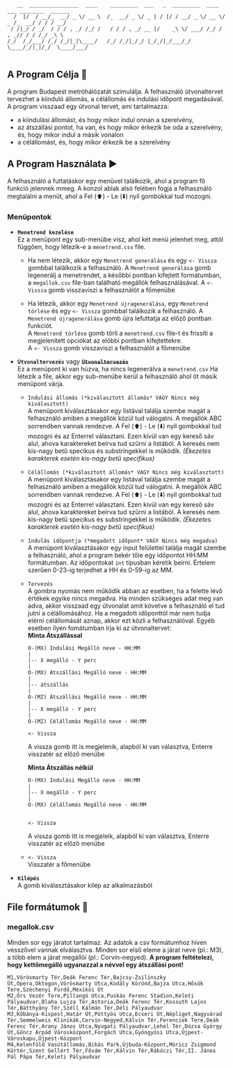 ```text
   __  ________________  ____    _________  ___   _  _________  ____  ___ ________  ______
  /  |/  / __/_  __/ _ \/ __ \  /_  __/ _ \/ _ | / |/ / __/ _ \/ __ \/ _ /_  __/ / / / __/
 / /|_/ / _/  / / / , _/ /_/ /   / / / , _/ __ |/    _\ \/ ___/ /_/ / , _// / / /_/ _\ \  
/_/  /_/___/ /_/ /_/|_|\____/   /_/ /_/|_/_/ |_/_/|_/___/_/   \____/_/|_|/_/  \____/___/  
                                                                                          
```

## A Program Célja 🏁

A program Budapest metróhálózatát szimulálja. A felhasználó útvonaltervet tervezhet a kiinduló állomás, a célállomás és indulási időpont megadásával. A program visszaad egy útvonal tervet, ami tartalmazza:

* a kiindulási állomást, és hogy mikor indul onnan a szerelvény,
* az átszállási pontot, ha van, és hogy mikor érkezik be oda a szerelvény, és, hogy mikor indul a másik vonalon
* a célállomást, és, hogy mikor érkezik be a szerelvény

## A Program Használata ▶️

A felhasználó a futtatáskor egy menüvel találkozik, ahol a program fő funkció jelennek mmeg.
A konzol ablak alsó felében fogja a felhasználó megtalálni a menüt, ahol a Fel (⬆️) - Le (⬇️) nyíl gombokkal tud mozogni.

### Menüpontok

* **`Menetrend kezelése`**  
Ez a menüpont egy sub-menübe visz, ahol két menü jelenhet meg, attól függően, hogy létezik-e a `menetrend.csv` file.

  * Ha nem létezik, akkor egy `Menetrend generálása` és egy `<- Vissza` gombbal találkozik a felhasználó.
    A `Menetrend generálása` gomb legenerálj a menetrendet, a későbbi pontban kifejtett formátumban, a `megallok.csv` file-ban található megállók felhasználásával.
    A `<- Vissza` gomb visszaviszi a felhasználót a főmenübe

  * Ha létezik, akkor egy `Menetrend újragenerálása`, egy `Menetrend törlése` és egy `<- Vissza` gombbal találkozik a felhasználó.
  A `Menetrend újragenerálása` gomb újra lefuttatja az előző pontban funkciót.  
  A `Menetrend törlése` gomb törli a `menetrend.csv` file-t és frissíti a megjelenített opciókat az elöbbi pontban kifejtettekre.  
  A `<- Vissza` gomb visszaviszi a felhasználót a főmenübe
  
* **`Útvonaltervezés`** vagy **~~`Útvonaltervezés`~~**  
Ez a menüpont ki van húzva, ha nincs legenerálva a `menetrend.csv`
Ha létezik a file, akkor egy sub-menübe kerül a felhasználó ahol öt másik menüpont várja.  

  * `Indulási állomás (*kiválasztott állomás* VAGY Nincs még kiválasztott)`  
  A menüpont kiválasztásakor egy listával találja szembe magát a felhasználó amiben a megállók közül tud válogatni. A megállók ABC sorrendben vannak rendezve. A Fel (⬆️) - Le (⬇️) nyíl gombokkal tud mozogni és az Enterrel választani. Ezen kívül van egy kereső sáv alul, ahova karaktereket beírva tud szűrni a listából. A keresés nem kis-nagy betű specikus és substringekkel is működik. *(Ékezetes karakterek esetén kis-nagy betű specifikus)*

  * `Célállomás (*kiválasztott állomás* VAGY Nincs még kiválasztott)`  
  A menüpont kiválasztásakor egy listával találja szembe magát a felhasználó amiben a megállók közül tud válogatni. A megállók ABC sorrendben vannak rendezve. A Fel (⬆️) - Le (⬇️) nyíl gombokkal tud mozogni és az Enterrel választani. Ezen kívül van egy kereső sáv alul, ahova karaktereket beírva tud szűrni a listából. A keresés nem kis-nagy betű specikus és substringekkel is működik. *(Ékezetes karakterek esetén kis-nagy betű specifikus)*

  * `Indulás időpontja (*megadott időpont* VAGY Nincs még megadva)`  
  A menüpont kiválasztásakor egy input felülettel találja magát szembe a felhasználó, ahol a program bekér tőle egy időpontot HH:MM formátumban. Az időpontokat `int` típusban kéretik beírni. Értelem szerűen 0-23-ig terjedhet a HH és 0-59-ig az MM.

  * `Tervezés`  
  A gombra nyomás nem működik abban az esetben, ha a felette lévő értékek egyike nincs megadva. Ha minden szükséges adat meg van adva, akkor visszaad egy útvonalat amit követve a felhasználó el tud jutni a célállomásához. Ha a megadott időponttól már nem tudja elérni célállomását aznap, akkor ezt közli a felhasználóval. Egyéb esetben ilyen fomátumban írja ki az útvonaltervet:  
  **Minta Átszállással**

    ```text
    O-(MX) Indulási Megálló neve - HH:MM
    |
    |-- X megálló - Y perc
    |
    O-(MX) Átszállási Megálló neve - HH:MM
    |
    |-- átszállás
    |
    O-(MZ) Átszállási Megálló neve - HH:MM
    |
    |-- X megálló - Y perc
    |
    O-(MZ) Célállomás Megálló neve - HH:MM

    <- Vissza
    ```

    A vissza gomb itt is megjelenik, alapból ki van választva, Enterre visszatér az előző menübe

    **Minta Átszállás nélkül**

    ```text
    O-(MX) Indulási Megálló neve - HH:MM
    |
    |-- X megálló - Y perc
    |
    O-(MX) Célállomás Megálló neve - HH:MM


    <- Vissza
    ```

    A vissza gomb itt is megjeleik, alapból ki van választva, Enterre visszatér az előző menübe

  * `<- Vissza`  
   Visszatér a főmenübe

* **`Kilépés`**  
A gomb kiválasztásakor kilép az alkalmazásból

## File formátumok 📄

### megallok.csv

Minden sor egy járatot tartalmaz. Az adatok a csv formátumhoz híven vesszővel vannak elválasztva. Minden sor első eleme a járat neve (pl.: M3), a több elem a járat megállói (pl.: Corvin-negyed). **A program feltételezi, hogy kettőmegálló ugyanazzal a névvel egy átszállási pont!**

```csv
M1,Vörösmarty Tér,Deák Ferenc Tér,Bajcsy-Zsilinszky Út,Opera,Oktogon,Vörösmarty Utca,Kodály Körönd,Bajza Utca,Hősök Tere,Széchenyi Fürdő,Mexikói Út
M2,Örs Vezér Tere,Pillangó Utca,Puskás Ferenc Stadion,Keleti Pályaudvar,Blaha Lujza Tér,Astoria,Deák Ferenc Tér,Kossuth Lajos Tér,Batthyány Tér,Széll Kálmán Tér,Déli Pályaudvar
M3,Kőbánya-Kispest,Határ Út,Pöttyös Utca,Ecseri Út,Népliget,Nagyvárad Tér,Semmelweis Klinikák,Corvin-Negyed,Kálvin Tér,Ferenciek Tere,Deák Ferenc Tér,Arany János Utca,Nyugati Pályaudvar,Lehel Tér,Dózsa György Út,Göncz Árpád Városközpont,Forgách Utca,Gyöngyösi Utca,Újpest-Városkapu,Újpest-Központ
M4,Kelenföld Vasútállomás,Bikás Park,Újbuda-Központ,Móricz Zsigmond Körtér,Szent Gellért Tér,Fővám Tér,Kálvin Tér,Rákóczi Tér,II. János Pál Pápa Tér,Keleti Pályaudvar

```
